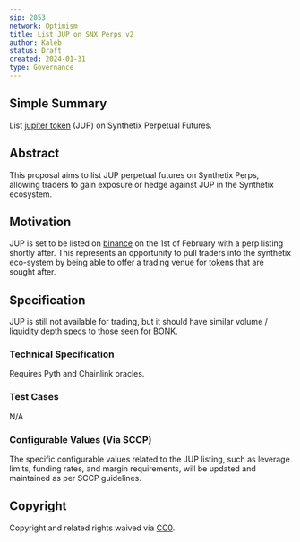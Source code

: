 ```yaml
---
sip: 2053
network: Optimism
title: List JUP on SNX Perps v2
author: Kaleb
status: Draft
created: 2024-01-31
type: Governance
---
```


## Simple Summary

List [jupiter token](https://www.coingecko.com/en/coins/jupiter) (JUP) on Synthetix Perpetual Futures.

## Abstract

This proposal aims to list JUP perpetual futures on Synthetix Perps, allowing traders to gain exposure or hedge against JUP in the Synthetix ecosystem.

## Motivation

JUP is set to be listed on [binance](https://www.binance.com/en/support/announcement/binance-will-list-jupiter-jup-with-seed-tag-applied-7b5c643c3d8a4c9a9d443b1ceefb0015) on the 1st of February with a perp listing shortly after. This represents an opportunity to pull traders into the synthetix eco-system by being able to offer a trading venue for tokens that are sought after.

## Specification

JUP is still not available for trading, but it should have similar volume / liquidity depth specs to those seen for BONK.

### Technical Specification

Requires Pyth and Chainlink oracles.

### Test Cases

N/A

### Configurable Values (Via SCCP)

The specific configurable values related to the JUP listing, such as leverage limits, funding rates, and margin requirements, will be updated and maintained as per SCCP guidelines.

## Copyright

Copyright and related rights waived via [CC0](https://creativecommons.org/publicdomain/zero/1.0/).

